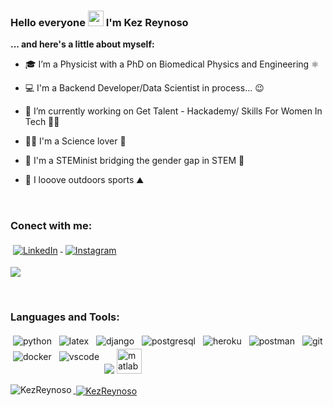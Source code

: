### Hello everyone <img src="https://media.giphy.com/media/hvRJCLFzcasrR4ia7z/giphy.gif" width="25px"> I'm Kez Reynoso 

**... and here's a little about myself:**

- 🎓  I’m a Physicist with a PhD on Biomedical Physics and Engineering ⚛️

- :computer: I'm a Backend Developer/Data Scientist in process... 😉

- 📑 I’m currently working on Get Talent - Hackademy/ Skills For Women In Tech 👩‍💻

- 👩‍🔬 I'm a Science lover 🔬 

- 💜 I'm a STEMinist bridging the gender gap in STEM 🚀

- :bicyclist: I looove outdoors sports ⛰️


<br/>

<h3 align="left">Conect with me:</h3>

<a href="https://www.linkedin.com/in/keziah-reynoso/">
    <img src="https://raw.githubusercontent.com/MikeCodesDotNET/MikeCodesDotNET/a8abbf37441f3253f74ea255a47f289208d7568c/Resources/linkedIn.svg" alt="LinkedIn" style="vertical-align:top; margin:4px">
  </a>

<a href="https://www.instagram.com/keykkilu/">
    <img src="https://raw.githubusercontent.com/MikeCodesDotNET/MikeCodesDotNET/a8abbf37441f3253f74ea255a47f289208d7568c/Resources/instagram.svg" alt="Instagram" style="vertical-align:top; margin:4px">
  </a>


![](https://visitor-badge.glitch.me/badge?page_id=KezReynoso.KezReynoso)

<br/>

<h3 align="left">Languages and Tools:</h3>
<p align="left"> 
  <img src="https://img.shields.io/badge/Python-FFD43B?style=for-the-badge&logo=python&logoColor=blue" alt="python" style="vertical-align:top; margin:4px"> 
  
   <img src="https://img.shields.io/badge/LaTeX-47A141?style=for-the-badge&logo=LaTeX&logoColor=white" alt="latex" style="vertical-align:top; margin:4px"> 
  
 <img src="https://img.shields.io/badge/django%20rest-ff1709?style=for-the-badge&logo=django&logoColor=white" alt="django" style="vertical-align:top; margin:4px"> 
  <img src="https://img.shields.io/badge/PostgreSQL-316192?style=for-the-badge&logo=postgresql&logoColor=white" alt="postgresql" style="vertical-align:top; margin:4px"> 
  
  <img src="https://img.shields.io/badge/Heroku-430098?style=for-the-badge&logo=heroku&logoColor=white" alt="heroku" style="vertical-align:top; margin:4px">
  <img src="https://img.shields.io/badge/Postman-FF6C37?style=for-the-badge&logo=Postman&logoColor=white" alt="postman" style="vertical-align:top; margin:4px"> 
  <img src="https://img.shields.io/badge/GIT-E44C30?style=for-the-badge&logo=git&logoColor=white" alt="git" style="vertical-align:top; margin:4px"> 
  
  <img src="https://img.shields.io/badge/Docker-2CA5E0?style=for-the-badge&logo=docker&logoColor=white" alt="docker" style="vertical-align:top; margin:4px"> 
  <img src="https://img.shields.io/badge/Visual_Studio_Code-0078D4?style=for-the-badge&logo=visual%20studio%20code&logoColor=white" alt="vscode" style="vertical-align:top; margin:4px"> 
  
  
  
 <img src="{https://www.mathworks.com/}" /> 
  </a> <a href="https://www.mathworks.com/" target="_blank" rel="noreferrer"> <img src="https://upload.wikimedia.org/wikipedia/commons/2/21/Matlab_Logo.png" alt="matlab" width="40" height="40"/> 
  
 
  
<p><img align="left" src="https://github-readme-stats.vercel.app/api/top-langs?username=KezReynoso&show_icons=true&locale=en&layout=compact" alt="KezReynoso" /></p>

<p>&nbsp;<img align="center" src="https://github-readme-stats.vercel.app/api?username=KezReynoso&show_icons=true&locale=en" alt="KezReynoso" /></p>



</p>



